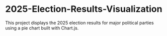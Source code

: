 # 2025-Election-Results-Visualization
This project displays the 2025 election results for major political parties using a pie chart built with Chart.js.  
